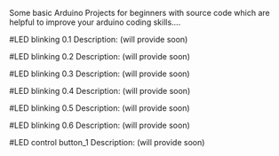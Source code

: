 Some basic Arduino Projects for beginners with source code which are helpful to improve  your arduino coding skills....

#LED blinking 0.1 Description: (will provide soon)

#LED blinking 0.2 Description: (will provide soon)

#LED blinking 0.3 Description: (will provide soon)

#LED blinking 0.4 Description: (will provide soon)

#LED blinking 0.5 Description: (will provide soon)

#LED blinking 0.6 Description: (will provide soon)

#LED control button_1 Description: (will provide soon)

